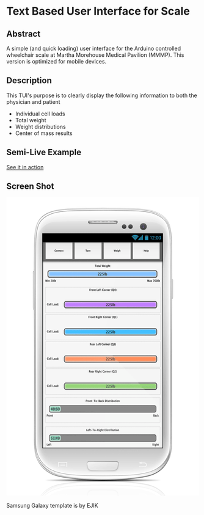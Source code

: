 Text Based User Interface for Scale 
============================= 

Abstract
--------
A simple (and quick loading) user interface for the Arduino controlled wheelchair scale at Martha Morehouse Medical Pavilion (MMMP). This version is optimized for mobile devices.


Description
------------
This TUI's purpose is to clearly display the following information to both the physician and patient 
* Individual cell loads
* Total weight
* Weight distributions
* Center of mass results


Semi-Live Example
-----------------
[See it in action](http://mmmp.btoms20.com/playground/TUI/index.html)


Screen Shot
---------------

![screenshot](./screenshotMobile.png)

Samsung Galaxy template is by EJIK 

